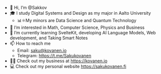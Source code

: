 - 👋 Hi, I’m @Sakkov
- 🎓 I study Digital Systems and Design as my major in Aalto University
   - 📊⚛️My minors are Data Science and Quantum Technology
- 👀 I’m interested in Math, Computer Science, Physics and Business 
- 🌱 I’m currently learning SvelteKit, developing AI Language Models, Web development, and Taking Smart Notes
- 📫 How to reach me 
   - Email: saku@kovanen.io 
   - Telegram: https://t.me/Sakukovanen
- 🧑‍💼 Check out my business at https://kovanen.io
- 💻 Check out my personal website https://sakukovanen.fi
